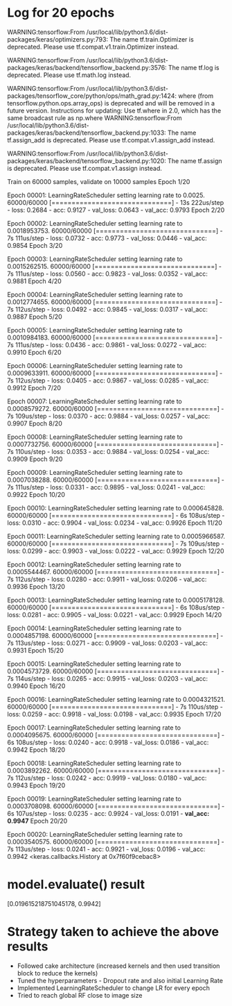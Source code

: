 <H1>Log for 20 epochs</H1>

WARNING:tensorflow:From /usr/local/lib/python3.6/dist-packages/keras/optimizers.py:793: The name tf.train.Optimizer is deprecated. Please use tf.compat.v1.train.Optimizer instead.

WARNING:tensorflow:From /usr/local/lib/python3.6/dist-packages/keras/backend/tensorflow_backend.py:3576: The name tf.log is deprecated. Please use tf.math.log instead.

WARNING:tensorflow:From /usr/local/lib/python3.6/dist-packages/tensorflow_core/python/ops/math_grad.py:1424: where (from tensorflow.python.ops.array_ops) is deprecated and will be removed in a future version.
Instructions for updating:
Use tf.where in 2.0, which has the same broadcast rule as np.where
WARNING:tensorflow:From /usr/local/lib/python3.6/dist-packages/keras/backend/tensorflow_backend.py:1033: The name tf.assign_add is deprecated. Please use tf.compat.v1.assign_add instead.

WARNING:tensorflow:From /usr/local/lib/python3.6/dist-packages/keras/backend/tensorflow_backend.py:1020: The name tf.assign is deprecated. Please use tf.compat.v1.assign instead.

Train on 60000 samples, validate on 10000 samples
Epoch 1/20

Epoch 00001: LearningRateScheduler setting learning rate to 0.0025.
60000/60000 [==============================] - 13s 222us/step - loss: 0.2684 - acc: 0.9127 - val_loss: 0.0643 - val_acc: 0.9793
Epoch 2/20

Epoch 00002: LearningRateScheduler setting learning rate to 0.0018953753.
60000/60000 [==============================] - 7s 111us/step - loss: 0.0732 - acc: 0.9773 - val_loss: 0.0446 - val_acc: 0.9854
Epoch 3/20

Epoch 00003: LearningRateScheduler setting learning rate to 0.0015262515.
60000/60000 [==============================] - 7s 111us/step - loss: 0.0560 - acc: 0.9823 - val_loss: 0.0352 - val_acc: 0.9881
Epoch 4/20

Epoch 00004: LearningRateScheduler setting learning rate to 0.0012774655.
60000/60000 [==============================] - 7s 112us/step - loss: 0.0492 - acc: 0.9845 - val_loss: 0.0317 - val_acc: 0.9887
Epoch 5/20

Epoch 00005: LearningRateScheduler setting learning rate to 0.0010984183.
60000/60000 [==============================] - 7s 111us/step - loss: 0.0436 - acc: 0.9861 - val_loss: 0.0272 - val_acc: 0.9910
Epoch 6/20

Epoch 00006: LearningRateScheduler setting learning rate to 0.0009633911.
60000/60000 [==============================] - 7s 112us/step - loss: 0.0405 - acc: 0.9867 - val_loss: 0.0285 - val_acc: 0.9912
Epoch 7/20

Epoch 00007: LearningRateScheduler setting learning rate to 0.0008579272.
60000/60000 [==============================] - 7s 109us/step - loss: 0.0370 - acc: 0.9884 - val_loss: 0.0257 - val_acc: 0.9907
Epoch 8/20

Epoch 00008: LearningRateScheduler setting learning rate to 0.0007732756.
60000/60000 [==============================] - 7s 110us/step - loss: 0.0353 - acc: 0.9884 - val_loss: 0.0254 - val_acc: 0.9909
Epoch 9/20

Epoch 00009: LearningRateScheduler setting learning rate to 0.0007038288.
60000/60000 [==============================] - 7s 111us/step - loss: 0.0331 - acc: 0.9895 - val_loss: 0.0241 - val_acc: 0.9922
Epoch 10/20

Epoch 00010: LearningRateScheduler setting learning rate to 0.000645828.
60000/60000 [==============================] - 6s 108us/step - loss: 0.0310 - acc: 0.9904 - val_loss: 0.0234 - val_acc: 0.9926
Epoch 11/20

Epoch 00011: LearningRateScheduler setting learning rate to 0.0005966587.
60000/60000 [==============================] - 7s 109us/step - loss: 0.0299 - acc: 0.9903 - val_loss: 0.0222 - val_acc: 0.9929
Epoch 12/20

Epoch 00012: LearningRateScheduler setting learning rate to 0.0005544467.
60000/60000 [==============================] - 7s 112us/step - loss: 0.0280 - acc: 0.9911 - val_loss: 0.0206 - val_acc: 0.9936
Epoch 13/20

Epoch 00013: LearningRateScheduler setting learning rate to 0.0005178128.
60000/60000 [==============================] - 6s 108us/step - loss: 0.0281 - acc: 0.9905 - val_loss: 0.0221 - val_acc: 0.9929
Epoch 14/20

Epoch 00014: LearningRateScheduler setting learning rate to 0.0004857198.
60000/60000 [==============================] - 7s 113us/step - loss: 0.0271 - acc: 0.9909 - val_loss: 0.0203 - val_acc: 0.9931
Epoch 15/20

Epoch 00015: LearningRateScheduler setting learning rate to 0.0004573729.
60000/60000 [==============================] - 7s 114us/step - loss: 0.0265 - acc: 0.9915 - val_loss: 0.0203 - val_acc: 0.9940
Epoch 16/20

Epoch 00016: LearningRateScheduler setting learning rate to 0.0004321521.
60000/60000 [==============================] - 7s 110us/step - loss: 0.0259 - acc: 0.9918 - val_loss: 0.0198 - val_acc: 0.9935
Epoch 17/20

Epoch 00017: LearningRateScheduler setting learning rate to 0.0004095675.
60000/60000 [==============================] - 6s 108us/step - loss: 0.0240 - acc: 0.9918 - val_loss: 0.0186 - val_acc: 0.9942
Epoch 18/20

Epoch 00018: LearningRateScheduler setting learning rate to 0.0003892262.
60000/60000 [==============================] - 7s 112us/step - loss: 0.0242 - acc: 0.9919 - val_loss: 0.0180 - val_acc: 0.9943
Epoch 19/20

Epoch 00019: LearningRateScheduler setting learning rate to 0.0003708098.
60000/60000 [==============================] - 6s 107us/step - loss: 0.0235 - acc: 0.9924 - val_loss: 0.0191 - **val_acc: 0.9947**
Epoch 20/20

Epoch 00020: LearningRateScheduler setting learning rate to 0.0003540575.
60000/60000 [==============================] - 7s 113us/step - loss: 0.0241 - acc: 0.9921 - val_loss: 0.0196 - val_acc: 0.9942
<keras.callbacks.History at 0x7f60f9cebac8>

<H1> model.evaluate() result </H1>

[0.019615218751045178, 0.9942]

<H1>Strategy taken to achieve the above results</H1>

- Followed cake architecture (increased kernels and then used transition block to reduce the kernels)
- Tuned the hyperparameters - Dropout rate and also initial Learning Rate
- Implemented LearningRateScheduler to change LR for every epoch
- Tried to reach global RF close to image size
